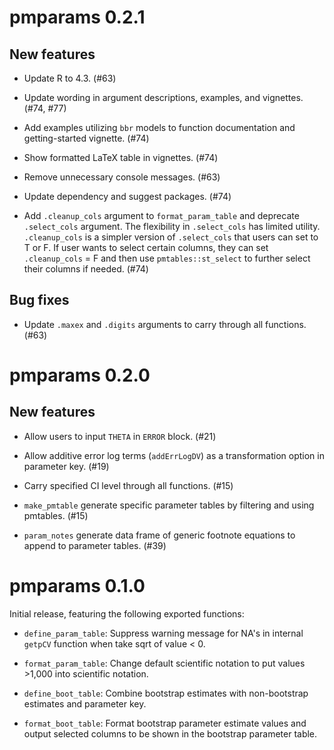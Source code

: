 # pmparams 0.2.1

## New features
- Update R to 4.3. (#63)
  
- Update wording in argument descriptions, examples, and vignettes. (#74, #77)

- Add examples utilizing `bbr` models to function documentation and getting-started vignette. (#74)

- Show formatted LaTeX table in vignettes. (#74)
  
- Remove unnecessary console messages. (#63)
  
- Update dependency and suggest packages. (#74)

- Add `.cleanup_cols` argument to `format_param_table` and deprecate `.select_cols` argument. The flexibility in `.select_cols` has limited utility. `.cleanup_cols` is a simpler version of `.select_cols` that users can set to T or F.  If user wants to select certain columns, they can set `.cleanup_cols` = F and then use `pmtables::st_select` to further select their columns if needed. (#74)
  
## Bug fixes
- Update `.maxex` and `.digits` arguments to carry through all functions. (#63)

# pmparams 0.2.0

## New features 

- Allow users to input `THETA` in `ERROR` block. (#21)

- Allow additive error log terms (`addErrLogDV`) as a transformation option in parameter key. (#19)

- Carry specified CI level through all functions. (#15)

- `make_pmtable` generate specific parameter tables by filtering and using pmtables. (#15)

- `param_notes` generate data frame of generic footnote equations to append to parameter tables. (#39)

# pmparams 0.1.0

Initial release, featuring the following exported functions:

- `define_param_table`: Suppress warning message for NA's in internal `getpCV` function when take sqrt of value < 0.

- `format_param_table`: Change default scientific notation to put values >1,000 into scientific notation.

- `define_boot_table`: Combine bootstrap estimates with non-bootstrap estimates and parameter key.

- `format_boot_table`:  Format bootstrap parameter estimate values and output selected columns to be shown in the bootstrap parameter table.
